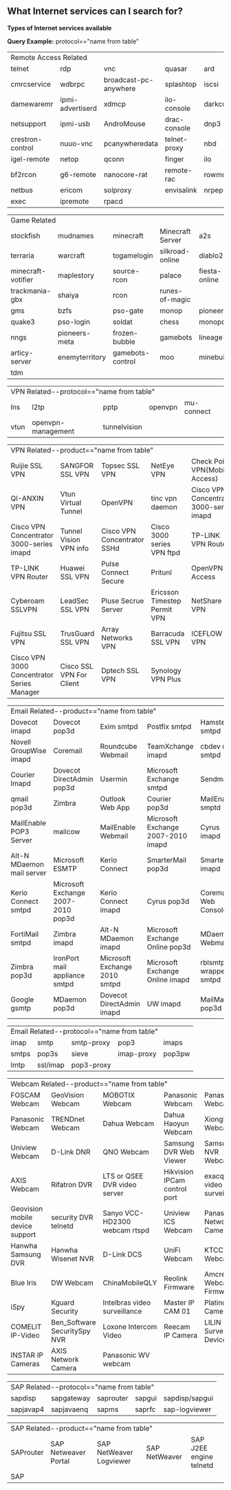 What Internet services can I search for?
------------------
**Types of Internet services available**

**Query Example:** protocol=="name from table"

<table>
  <tr><td colspan="5">Remote Access Related</td></tr>
  <tr>
    <td>telnet</td> <td>rdp</td> <td>vnc</td> <td>quasar</td> <td>ard</td>
  <tr>
    <td>cmrcservice</td> <td>wdbrpc</td> <td>broadcast-pc-anywhere</td> <td>splashtop</td> <td>iscsi</td>
   <tr>  
    <td>damewaremr</td> <td>ipmi-advertiserd</td> <td>xdmcp</td> <td>ilo-console</td> <td>darkcomet</td>
   <tr>
    <td>netsupport</td> <td>ipmi-usb</td> <td>AndroMouse</td> <td>drac-console</td> <td>dnp3</td>
   <tr>
    <td>crestron-control</td> <td>nuuo-vnc</td> <td>pcanywheredata</td> <td>telnet-proxy</td> <td>nbd</td>
   <tr>
    <td>igel-remote</td> <td>netop</td> <td>qconn</td> <td>finger</td> <td>ilo</td>
   <tr>
    <td>bf2rcon</td> <td>g6-remote</td> <td>nanocore-rat</td> <td>remote-rac</td> <td>rowmote</td>
   <tr>
    <td>netbus</td> <td>ericom</td> <td>solproxy</td> <td>envisalink</td> <td>nrpep</td>
   <tr>
    <td>exec</td> <td>ipremote</td> <td>rpacd</td>
  </tr>
</table>


<table>
  <tr><td colspan="5">Game Related</td></tr>
  <tr>
    <td>stockfish</td> <td>mudnames</td> <td>minecraft</td> <td>Minecraft Server</td> <td>a2s</td>
  </tr>
    <td>terraria</td> <td>warcraft</td> <td>togamelogin</td> <td>silkroad-online</td> <td>diablo2</td>
  </tr>
    <td>minecraft-votifier</td> <td>maplestory</td> <td>source-rcon</td> <td>palace</td> <td>fiesta-online</td>
  </tr>
    <td>trackmania-gbx</td> <td>shaiya</td> <td>rcon</td> <td>runes-of-magic</td>
  </tr>
    <td>gms</td> <td>bzfs</td> <td>pso-gate</td> <td>monop</td> <td>pioneers</td> 
  </tr>
    <td>quake3</td> <td>pso-login</td> <td>soldat</td> <td>chess</td> <td>monopd</td> 
  </tr>
    <td>nngs</td> <td>pioneers-meta</td> <td>frozen-bubble</td> <td>gamebots</td> <td>lineage-ii</td> 
  </tr>
    <td>articy-server</td> <td>enemyterritory</td> <td>gamebots-control</td> <td>moo</td> <td>minebuilder</td> 
  </tr>
    <td>tdm</td> 
  </tr>   
</table>

<table>
  <tr><td colspan="5">VPN Related--protocol=="name from table"</td></tr>
  <tr>
    <td>lns</td> <td>l2tp</td> <td>pptp</td> <td>openvpn</td> <td>mu-connect</td>
  </tr>
    <td>vtun</td> <td>openvpn-management</td><td>tunnelvision</td>
  </tr>  
  
<table>
    <tr><td colspan="5">VPN Related--product=="name from table"</td></tr>
  <tr>
    <td>Ruijie  SSL VPN</td> <td>SANGFOR  SSL VPN</td> <td>Topsec  SSL VPN</td> <td>NetEye VPN</td> <td>Check Point VPN(Mobile Access)</td>
  <tr>
    <td>QI-ANXIN VPN</td> <td>Vtun Virtual Tunnel</td> <td>OpenVPN</td> <td>tinc vpn daemon</td> <td>Cisco VPN Concentrator 3000-series imapd</td>
  <tr>
    <td>Cisco VPN Concentrator 3000-series imapd</td> <td>Tunnel Vision VPN info</td> <td>Cisco VPN Concentrator SSHd</td> <td>Cisco 3000 series VPN ftpd</td> <td>TP-LINK VPN Router</td>
  <tr>
    <td>TP-LINK VPN Router</td> <td>Huawei  SSL VPN</td> <td>Pulse Connect Secure</td> <td>Pritunl</td> <td>OpenVPN Access</td>
  <tr>
    <td>Cyberoam SSLVPN</td> <td>LeadSec  SSL VPN</td> <td>Pluse Secrue Server</td> <td>Ericsson Timestep Permit VPN</td> <td>NetShare VPN</td>
  <tr>
    <td>Fujitsu SSL VPN</td> <td>TrusGuard SSL VPN</td> <td>Array Networks VPN</td> <td>Barracuda SSL VPN</td> <td>ICEFLOW VPN</td>  
  <tr>
    <td>Cisco VPN 3000 Concentrator Series Manager</td> <td>Cisco SSL VPN For Client</td> <td>Dptech SSL VPN</td> <td>Synology VPN Plus</td>  
</table>

<table>
    <tr><td colspan="5">Email Related--product=="name from table"</td></tr>
  <tr>
    <td>Dovecot imapd</td> <td>Dovecot pop3d</td> <td>Exim smtpd</td> <td>Postfix smtpd</td> <td>Hamster smtpd</td>
  <tr>
    <td>Novell GroupWise imapd</td> <td>Coremail</td> <td>Roundcube Webmail</td> <td>TeamXchange imapd</td> <td>cbdev cmail smtpd</td>  
  <tr>
    <td>Courier Imapd</td> <td>Dovecot DirectAdmin pop3d</td> <td>Usermin</td> <td>Microsoft Exchange smtpd</td> <td>Sendmail</td> 
  <tr>
    <td>qmail pop3d</td> <td>Zimbra</td> <td>Outlook Web App</td> <td>Courier pop3d</td> <td>MailEnable smptd</td> 
 <tr>
    <td>MailEnable POP3 Server</td> <td>mailcow</td> <td>MailEnable Webmail</td> <td>Microsoft Exchange 2007-2010 imapd</td> <td>Cyrus imapd</td>  
 <tr>
    <td>Alt-N MDaemon mail server</td> <td>Microsoft ESMTP</td> <td>Kerio Connect</td> <td>SmarterMail pop3d</td> <td>SmarterMail imapd</td>
 <tr>
    <td>Kerio Connect smtpd</td> <td>Microsoft Exchange 2007-2010 pop3d</td> <td>Kerio Connect imapd</td> <td>Cyrus pop3d</td> <td>Coremail Web Console</td>
 <tr>
    <td>FortiMail smtpd</td> <td>Zimbra imapd</td> <td>Alt-N MDaemon imapd</td> <td>Microsoft Exchange Online pop3d</td> <td>MDaemon Webmail</td>
 <tr>
    <td>Zimbra pop3d</td> <td>IronPort mail appliance smtpd</td> <td>Microsoft Exchange 2010 smtpd</td> <td>Microsoft Exchange Online imapd</td> <td>rblsmtpd wrapped smtpd</td>
 <tr>
    <td>Google gsmtp</td> <td>MDaemon pop3d</td> <td>Dovecot DirectAdmin imapd</td> <td>UW imapd</td> <td>MailMax pop3d</td> 


<table>
  <tr><td colspan="5">Email Related--protocol=="name from table"</td></tr>
  <tr>
    <td>imap</td> <td>smtp</td> <td>smtp-proxy</td> <td>pop3</td> <td>imaps</td>
  </tr>
    <td>smtps</td> <td>pop3s</td><td>sieve</td><td>imap-proxy</td> <td>pop3pw</td>
 <tr>
    <td>lmtp</td> <td>ssl/imap</td> <td>pop3-proxy</td>

<table>
    <tr><td colspan="5">Webcam Related--product=="name from table"</td></tr>
  <tr>
    <td>FOSCAM Webcam</td> <td>GeoVision Webcam</td> <td>MOBOTIX Webcam</td> <td>Panasonic Webcam</td> <td>Panasonic Webcam</td>
  <tr>
    <td>Panasonic Webcam</td> <td>TRENDnet Webcam</td> <td>Dahua Webcam</td> <td>Dahua Haoyun Webcam</td> <td>XiongMai Webcam</td>
  <tr>
    <td>Uniview Webcam</td> <td>D-Link DNR</td> <td>QNO Webcam</td> <td>Samsung DVR Web Viewer</td> <td>Samsung NVR Webcam</td>
  <tr>
    <td>AXIS Webcam</td> <td>Rifatron DVR</td> <td>LTS or QSEE DVR video server</td> <td>Hikvision IPCam control port</td> <td>exacqVision video surveillance</td>
  <tr>
    <td>Geovision mobile device support</td> <td>security DVR telnetd</td> <td>Sanyo VCC-HD2300 webcam rtspd</td> <td>Uniview ICS Webcam</td> <td>Panasonic Network Camera</td>  
  <tr>
    <td>Hanwha Samsung DVR</td> <td>Hanwha Wisenet NVR</td> <td>D-Link DCS</td> <td>UniFi Webcam</td> <td>KTCCTV Webcam</td>
  <tr>
    <td>Blue Iris</td> <td>DW Webcam</td> <td>ChinaMobileQLY</td> <td>Reolink Firmware</td> <td>Amcrest Webcams Firmware</td>  
  <tr>
    <td>iSpy</td> <td>Kguard Security</td> <td>Intelbras video surveillance</td> <td>Master IP CAM 01</td> <td>Platinum Camera</td>
  <tr>
    <td>COMELIT IP-Video</td> <td>Ben_Software SecuritySpy NVR</td> <td>Loxone Intercom Video</td> <td>Reecam IP Camera</td> <td>LILIN Surveillance Device</td>  
  <tr>
    <td>INSTAR IP Cameras</td> <td>AXIS Network Camera</td> <td>Panasonic WV webcam</td>

<table>
  <tr><td colspan="5">SAP Related--protocol=="name from table"</td></tr>
  <tr>
    <td>sapdisp</td> <td>sapgateway</td> <td>saprouter</td> <td>sapgui</td> <td>sapdisp/sapgui</td>
  </tr>
    <td>sapjavap4</td> <td>sapjavaenq</td><td>sapms</td><td>saprfc</td> <td>sap-logviewer</td>
<table>
    <tr><td colspan="5">SAP Related--product=="name from table"</td></tr>
  <tr>
    <td>SAProuter</td> <td>SAP Netweaver Portal</td> <td>SAP NetWeaver Logviewer</td> <td>SAP NetWeaver</td> <td>SAP J2EE engine telnetd</td>
 <tr>
    <td>SAP</td>

